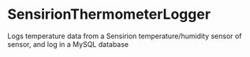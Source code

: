 # SensirionThermometerLogger
 Logs temperature data from a Sensirion temperature/humidity sensor of sensor, and log in a MySQL database
